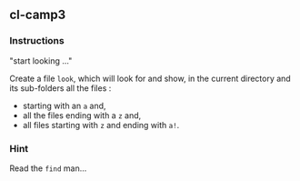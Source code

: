 ## cl-camp3

### Instructions

"start looking ..."

Create a file `look`, which will look for and show, in the current directory and its sub-folders all the files :

-   starting with an `a` and,
-   all the files ending with a `z` and,
-   all files starting with `z` and ending with `a!`.

### Hint

Read the `find` man...
